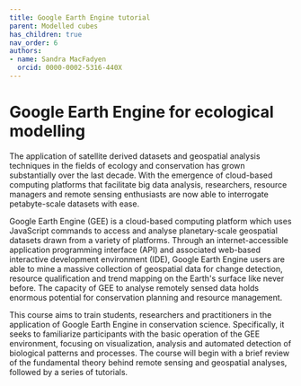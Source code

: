 ```yaml
---
title: Google Earth Engine tutorial
parent: Modelled cubes
has_children: true
nav_order: 6
authors:
- name: Sandra MacFadyen
  orcid: 0000-0002-5316-440X
---
```


# Google Earth Engine for ecological modelling

The application of satellite derived datasets and geospatial analysis techniques in the fields of ecology and conservation has grown substantially over the last decade. With the emergence of cloud-based computing platforms that facilitate big data analysis, researchers, resource managers and remote sensing enthusiasts are now able to interrogate petabyte-scale datasets with ease.  

Google Earth Engine (GEE) is a cloud-based computing platform which uses JavaScript commands to access and analyse planetary-scale geospatial datasets drawn from a variety of platforms. Through an internet-accessible application programming interface (API) and associated web-based interactive development environment (IDE), Google Earth Engine users are able to mine a massive collection of geospatial data for change detection, resource qualification and trend mapping on the Earth's surface like never before. The capacity of GEE to analyse remotely sensed data holds enormous potential for conservation planning and resource management.  

This course aims to train students, researchers and practitioners in the application of Google Earth Engine in conservation science. Specifically, it seeks to familiarize participants with the basic operation of the GEE environment, focusing on visualization, analysis and automated detection of biological patterns and processes. 
The course will begin with a brief review of the fundamental theory behind remote sensing and geospatial analyses, followed by a series of tutorials.

<!--
- [Prac1: Getting started]
- [Prac2: Spectral indices]
- [Prac3: Time series-NDVI]
- [Prac4: Interactive App]
- [Prac5: Species patterns]
- [Prac6: Landcover class]
- [Prac7: Time series-Fire]
- [Prac8: Change analysis]
-->